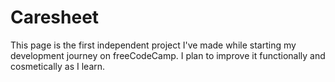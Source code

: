# Caresheet
This page is the first independent project I've made while starting my development journey on freeCodeCamp. I plan to improve it functionally and cosmetically as I learn.
